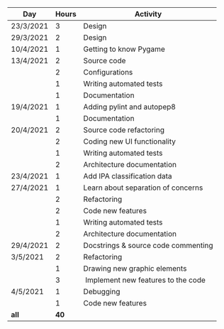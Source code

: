 | **Day**   | **Hours** | **Activity**                       |
|-----------|-----------|------------------------------------|
| 23/3/2021 | 3         | Design                             |
| 29/3/2021 | 2         | Design                             |
| 10/4/2021 | 1         | Getting to know Pygame             |
| 13/4/2021 | 2         | Source code                        |
|           | 2         | Configurations                     |
|           | 1         | Writing automated tests            |
|           | 1         | Documentation                      |
| 19/4/2021 | 1         | Adding pylint and autopep8         |
|           | 1         | Documentation                      |
| 20/4/2021 | 2         | Source code refactoring            |
|           | 2         | Coding new UI functionality        |
|           | 1         | Writing automated tests            |
|           | 2         | Architecture documentation         |
| 23/4/2021 | 1         | Add IPA classification data        |
| 27/4/2021 | 1         | Learn about separation of concerns |
|           | 2         | Refactoring                        |
|           | 2         | Code new features                  |
|           | 1         | Writing automated tests            |
|           | 2         | Architecture documentation         |
| 29/4/2021 | 2         | Docstrings & source code commenting|
| 3/5/2021  | 2         | Refactoring                        |
|           | 1         | Drawing new graphic elements       |
|           | 3         | Implement new features to the code |
| 4/5/2021  | 1         | Debugging                          |
|           | 1         | Code new features                  |
|  **all**  | **40**    |                                    |
